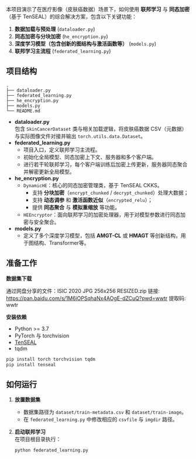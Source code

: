 本项目演示了在医疗影像（皮肤癌数据）场景下，如何使用 **联邦学习** 与 **同态加密**（基于 TenSEAL）的综合解决方案，包含以下关键功能：

1. **数据加载与预处理** (`dataloader.py`)
2. **同态加密与分块加密** (`he_encryption.py`)
3. **深度学习模型（包含创新的图结构与激活函数等）** (`models.py`)
4. **联邦学习主流程** (`federated_learning.py`)

## 项目结构

```
.
├── dataloader.py
├── federated_learning.py
├── he_encryption.py
├── models.py
└── README.md
```

- **dataloader.py**  
  包含 `SkinCancerDataset` 类与相关加载逻辑，将皮肤癌数据 CSV（元数据）与实际图像文件对接并输出 `torch.utils.data.Dataset`。
- **federated_learning.py**  
  - 项目入口，定义联邦学习主流程。  
  - 初始化全局模型、同态加密上下文、服务器和多个客户端。  
  - 进行若干轮联邦学习，每个客户端训练后加密上传更新，服务器同态聚合并解密更新全局模型。
- **he_encryption.py**  
  - `DynamicHE`：核心的同态加密管理类，基于 TenSEAL CKKS。  
    - 支持 **分块加密**（`encrypt_chunked` / `decrypt_chunked`）处理大数据；  
    - 支持 **动态调参** 和 **激活函数近似**（`encrypted_relu`）；  
    - 提供 **同态聚合** 与 **模拟重缩放** 等功能。  
  - `HEEncryptor`：面向联邦学习的加密处理器，用于对模型参数进行同态加密与安全聚合。
- **models.py**  
  - 定义了多个深度学习模型，包括 **AMGT-CL** 或 **HMAGT** 等创新结构，用于图结构、Transformer等。  

## 准备工作

**数据集下载**

通过网盘分享的文件：ISIC 2020 JPG 256x256 RESIZED.zip
链接: https://pan.baidu.com/s/1M6iOPSqhaNx4AOgE-dZCuQ?pwd=wwtr 提取码: wwtr 


**安装依赖**  

- Python >= 3.7  
- PyTorch 与 torchvision  
- [TenSEAL](https://github.com/OpenMined/TenSEAL)  
- tqdm

```bash
pip install torch torchvision tqdm
pip install tenseal
```

## 如何运行

1. **放置数据集**  

   - 数据集路径为 `dataset/train-metadata.csv` 和 `dataset/train-image`。  
   - 在 `federated_learning.py` 中修改相应的 `csvfile` 与 `imgdir` 路径。

2. **启动联邦学习**  
   在项目根目录执行：

   ```bash
   python federated_learning.py
   ```

